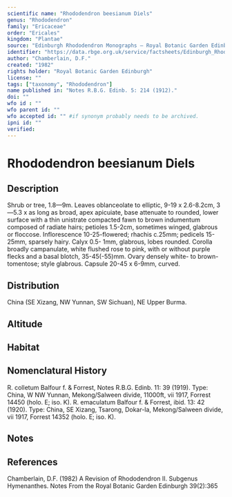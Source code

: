 ```yaml
---
scientific name: "Rhododendron beesianum Diels"
genus: "Rhododendron"
family: "Ericaceae"
order: "Ericales"
kingdom: "Plantae"
source: "Edinburgh Rhododendron Monographs – Royal Botanic Garden Edinburgh"
identifier: "https://data.rbge.org.uk/service/factsheets/Edinburgh_Rhododendron_Monographs.xhtml"
author: "Chamberlain, D.F."
created: "1982"
rights holder: "Royal Botanic Garden Edinburgh"
license: ""
tags: ["taxonomy", "Rhododendron"]
name published in: "Notes R.B.G. Edinb. 5: 214 (1912)."
doi: ""
wfo id : ""
wfo parent id: ""
wfo accepted id: "" #if synonym probably needs to be archived.                      
ipni id: ""
verified:
---
```


                       

# Rhododendron beesianum Diels

## Description
Shrub or tree, 1.8—9m. Leaves oblanceolate to elliptic, 9-19 x 2.6-8.2cm, 3—5.3 x as long as broad, apex apicuiate, base attenuate to rounded, lower surface with a thin unistrate compacted fawn to brown indumentum composed of radiate hairs; petioles 1.5-2cm, sometimes winged, glabrous or floccose. Inflorescence 10-25-flowered; rhachis c.25mm; pedicels 15-25mm, sparsely hairy. Calyx 0.5- 1mm, glabrous, lobes rounded. Corolla broadly campanulate, white flushed rose to pink, with or without purple flecks and a basal blotch, 35-45(-55)mm. Ovary densely white- to brown-tomentose; style glabrous. Capsule 20-45 x 6-9mm, curved.

## Distribution
China (SE Xizang, NW Yunnan, SW Sichuan), NE Upper Burma.

## Altitude


## Habitat


## Nomenclatural History
R. colletum Balfour f. & Forrest, Notes R.B.G. Edinb. 11: 39 (1919). Type: China, W NW Yunnan, Mekong/Salween divide, 11000ft, vii 1917, Forrest 14450 (holo. E; iso. K). R. emaculatum Balfour f. & Forrest, ibid. 13: 42 (1920). Type: China, SE Xizang, Tsarong, Dokar-la, Mekong/Salween divide, vii 1917, Forrest 14352 (holo. E; iso. K).
                       
## Notes


## References

Chamberlain, D.F. (1982) A Revision of Rhododendron II. Subgenus Hymenanthes. Notes From the Royal Botanic Garden Edinburgh 39(2):365
